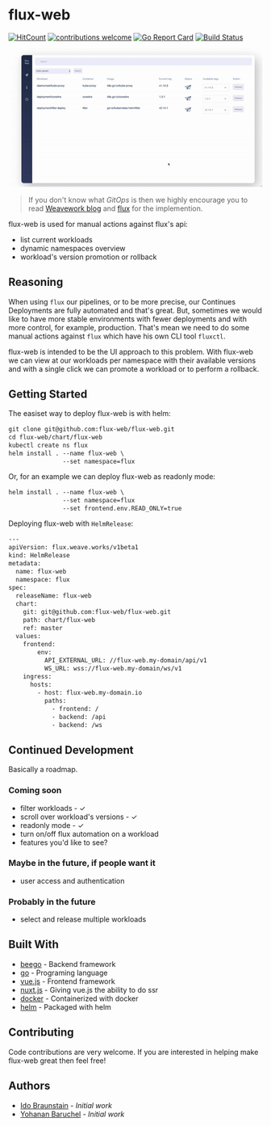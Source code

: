 # flux-web
[![HitCount](http://hits.dwyl.io/flux-web/flux-web.svg)](http://hits.dwyl.io/flux-web/flux-web) [![contributions welcome](https://img.shields.io/badge/contributions-welcome-brightgreen.svg?style=flat)](https://github.com/dwyl/esta/issues) [![Go Report Card](https://goreportcard.com/badge/github.com/flux-web/flux-web)](https://goreportcard.com/report/github.com/flux-web/flux-web) [![Build Status](https://travis-ci.com/flux-web/flux-web.svg?branch=master)](https://travis-ci.com/flux-web/flux-web)

<img src="flux-web.gif"/>

> If you don't know what *GitOps* is then we highly encourage you to read [Weavework blog](https://www.weave.works/technologies/gitops/) and [flux](https://github.com/fluxcd/flux) for the implemention.

flux-web is used for manual actions against flux's api:
* list current workloads
* dynamic namespaces overview
* workload's version promotion or rollback

## Reasoning

When using `flux` our pipelines, or to be more precise, our Continues Deployments are fully automated and that's great.
But, sometimes we would like to have more stable environments with fewer deployments and with more control, for example, production.
That's mean we need to do some manual actions against `flux` which have his own CLI tool `fluxctl`.

flux-web is intended to be the UI approach to this problem. With flux-web we can view at our workloads per namespace with their available versions and with a single click we can promote a workload or to perform a rollback.

## Getting Started

The easiset way to deploy flux-web is with helm:
```shell
git clone git@github.com:flux-web/flux-web.git
cd flux-web/chart/flux-web
kubectl create ns flux
helm install . --name flux-web \
               --set namespace=flux
```
Or, for an example we can deploy flux-web as readonly mode:
```shell
helm install . --name flux-web \
               --set namespace=flux
               --set frontend.env.READ_ONLY=true
```

Deploying flux-web with `HelmRelease`:
```
---
apiVersion: flux.weave.works/v1beta1
kind: HelmRelease
metadata:
  name: flux-web
  namespace: flux
spec:
  releaseName: flux-web
  chart:
    git: git@github.com:flux-web/flux-web.git
    path: chart/flux-web
    ref: master
  values:
    frontend:
        env:
          API_EXTERNAL_URL: //flux-web.my-domain/api/v1
          WS_URL: wss://flux-web.my-domain/ws/v1
    ingress:
      hosts:
        - host: flux-web.my-domain.io
          paths: 
            - frontend: /
            - backend: /api
            - backend: /ws
```

## Continued Development

Basically a roadmap.

### Coming soon

- filter workloads - ✓
- scroll over workload's versions - ✓
- readonly mode - ✓
- turn on/off flux automation on a workload
- features you'd like to see?

### Maybe in the future, if people want it

- user access and authentication

### Probably in the future

- select and release multiple workloads

## Built With

* [beego](https://beego.me/) - Backend framework
* [go](https://golang.org/) - Programing language
* [vue.js](https://vuejs.org/) - Frontend framework
* [nuxt.js](https://nuxtjs.org/) - Giving vue.js the ability to do ssr
* [docker](https://www.docker.com/) - Containerized with docker
* [helm](https://www.helm.sh/) - Packaged with helm


## Contributing

Code contributions are very welcome. If you are interested in helping make flux-web great then feel free!

## Authors 

* [Ido Braunstain](https://github.com/idobry) - *Initial work*
* [Yohanan Baruchel](https://github.com/ybaruchel) - *Initial work*
